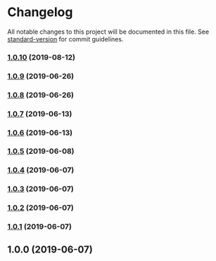 # Changelog

All notable changes to this project will be documented in this file. See [standard-version](https://github.com/conventional-changelog/standard-version) for commit guidelines.

### [1.0.10](https://github.com/dev-talentseer/rap-cli/compare/v1.0.9...v1.0.10) (2019-08-12)



### [1.0.9](https://github.com/dev-talentseer/rap-cli/compare/v1.0.8...v1.0.9) (2019-06-26)



### [1.0.8](https://github.com/dev-talentseer/rap-cli/compare/v1.0.7...v1.0.8) (2019-06-26)



### [1.0.7](https://github.com/dev-talentseer/rap-cli/compare/v1.0.6...v1.0.7) (2019-06-13)



### [1.0.6](https://github.com/dev-talentseer/rap-cli/compare/v1.0.5...v1.0.6) (2019-06-13)



### [1.0.5](https://github.com/dev-talentseer/rap-cli/compare/v1.0.4...v1.0.5) (2019-06-08)



### [1.0.4](https://github.com/dev-talentseer/rap-cli/compare/v1.0.3...v1.0.4) (2019-06-07)



### [1.0.3](https://github.com/dev-talentseer/rap-cli/compare/v1.0.2...v1.0.3) (2019-06-07)



### [1.0.2](https://github.com/dev-talentseer/rap-cli/compare/v1.0.1...v1.0.2) (2019-06-07)



### [1.0.1](https://github.com/dev-talentseer/rap-cli/compare/v1.0.0...v1.0.1) (2019-06-07)



## 1.0.0 (2019-06-07)
